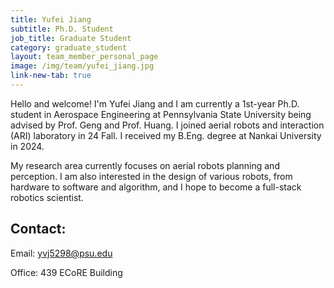 ```yaml
---
title: Yufei Jiang
subtitle: Ph.D. Student
job_title: Graduate Student
category: graduate_student
layout: team_member_personal_page
image: /img/team/yufei_jiang.jpg
link-new-tab: true
---
```


Hello and welcome! I'm Yufei Jiang and I am currently a 1st-year Ph.D. student in Aerospace Engineering at Pennsylvania State University being advised by Prof. Geng and Prof. Huang. I joined aerial robots and interaction (ARI) laboratory in 24 Fall. I received my B.Eng. degree at Nankai University in 2024. 

My research area currently focuses on aerial robots planning and perception. I am also interested in the design of various robots, from hardware to software and algorithm, and I hope to become a full-stack robotics scientist. 

## Contact: ##

Email: [yvj5298@psu.edu](mailto:yvj5298@psu.edu)

Office: 439 ECoRE Building